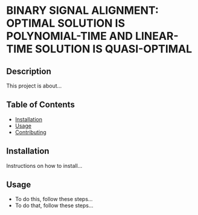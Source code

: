 # BINARY SIGNAL ALIGNMENT: OPTIMAL SOLUTION IS POLYNOMIAL-TIME AND LINEAR-TIME SOLUTION IS QUASI-OPTIMAL

## Description
This project is about...

## Table of Contents
- [Installation](#installation)
- [Usage](#usage)
- [Contributing](#contributing)

## Installation
Instructions on how to install...

## Usage
- To do this, follow these steps...
- To do that, follow these steps...

